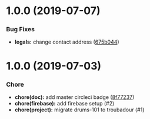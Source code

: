 # 1.0.0 (2019-07-07)

### Bug Fixes

- **legals:** change contact address ([675b044](https://github.com/Myeris/troubadour/commit/675b044))

# 1.0.0 (2019-07-03)

### Chore

- **chore(doc):** add master circleci badge ([8f77237](https://github.com/Myeris/troubadour/commit/8f77237))
- **chore(firebase):** add firebase setup (#2)
- **chore(project):** migrate drums-101 to troubadour (#1)
